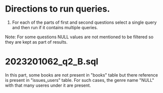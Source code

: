 # Directions to run queries.

1. For each of the parts of first and second questions select a single query and then run if it contains multiple queries.

Note: For some questions NULL values are not mentioned to be filtered so they are kept as part of results.

# 2023201062_q2_B.sql
In this part, some books are not present in "books" table but there reference is present in "issues_users" table. For such cases, the genre name "NULL" with that many useres under it are present.
